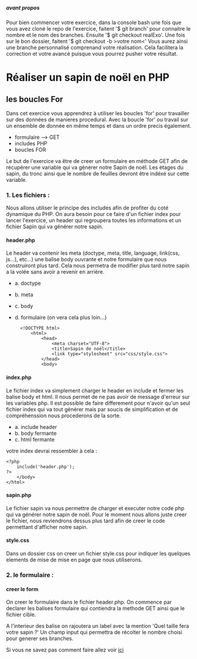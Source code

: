 ##### avant propos #####

Pour bien commencer votre exercice, dans la console bash une fois que vous avez cloné le repo de l'exercice, faitent '$ git branch' pour connaitre le nombre et le nom des branches. Ensuite '$ git checkout realExo'. Une fois sur le bon dossier, faitent '$ git checkout -b >votre nom<' Vous aurez ainsi une branche personnalisé comprenand votre réalisation. Cela facilitera la correction et votre avancé puisque vous pourrez pusher votre résultat.

# Réaliser un sapin de noël en PHP #

## les boucles For ##

Dans cet exercice vous apprendrez à utiliser les boucles 'for' pour travailler sur des données de manieres procedural. Avec la boucle 'for' ou travail sur un ensemble de donnée en même temps et dans un ordre precis également.

* formulaire --> GET
* includes PHP
* boucles FOR

Le but de l'exercice va être de creer un formulaire en méthode GET afin de récupérer une variable qui va générer notre Sapin de noël. Les étages du sapin, du tronc ainsi que le nombre de feuilles devront être indéxé sur cette variable.

### 1. Les fichiers : ###

Nous allons utiliser le principe des includes afin de profiter du coté dynamique du PHP. On aura besoin pour ce faire d'un fichier index pour lancer l'exercice, un header qui regroupera toutes les informations et un fichier Sapin qui va générer notre sapin.

#### header.php ####

Le header va contenir les meta (doctype, meta, title, language, link(css, js...), etc...)
une balise body ouvrante et notre formulaire que nous construiront plus tard. Cela nous permetra de modifier plus tard notre sapin a la volée sans avoir a revenir en arrière.

* a. doctype
* b. meta
* c. body
* d. formulaire (on vera cela plus loin...)

		<!DOCTYPE html>
			<html>
				<head>
					<meta charset="UTF-8">
					<title>Sapin de noël</title>
					<link type="stylesheet" src="css/style.css">
				</head>
				<body>


#### index.php ####

Le fichier index va simplement charger le header en include et fermer les balise body et html. Il nous permet de ne pas avoir de message d'erreur sur les variables php. Il est possible de faire differement pour n'avoir qu'un seul fichier index qui va tout générer mais par soucis de simplification et de compréhenssion nous procederons de la sorte.

* a. include header
* b. body fermante
* c. html fermante

votre index devrai ressembler à cela :

	<?php
		include('header.php');
	?>
		</body>
	</html>

#### sapin.php ####

Le fichier sapin va nous permettre de charger et executer notre code php qui va générer notre sapin de noël.
Pour le moment nous allons juste creer le fichier, nous reviendrons dessus plus tard afin de creer le code permettant d'afficher notre sapin.

#### style.css ####

Dans un dossier css on creer un fichier style.css pour indiquer les quelques elements de mise de mise en page que nous utiliserons.

### 2. le formulaire : ###

#### creer le form ####

On creer le formulaire dans le fichier header.php.
On commence par declarer les balises formulaire qui contiendra la methode GET ainsi que le fichier cible.

A l'interieur des balise on rajoutera un label avec la mention 'Quel taille fera votre sapin ?'
Un champ input qui permettra de récolter le nombre choisi pour generer ses branches.

Si vous ne savez pas comment faire allez voir [ici](http://www.w3schools.com/html/html_forms.asp)
